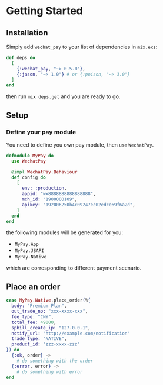 # Getting Started

## Installation

Simply add `wechat_pay` to your list of dependencies in `mix.exs`:

```elixir
def deps do
  [
    {:wechat_pay, "~> 0.5.0"},
    {:jason, "~> 1.0"} # or {:poison, "~> 3.0"}
  ]
end
```

then run `mix deps.get` and you are ready to go.

## Setup

### Define your pay module

You need to define you own pay module, then `use` `WechatPay`.

```elixir
defmodule MyPay do
  use WechatPay

  @impl WechatPay.Behaviour
  def config do
    [
      env: :production,
      appid: "wx8888888888888888",
      mch_id: "1900000109",
      apikey: "192006250b4c09247ec02edce69f6a2d",
    ]
  end
end
```

the following modules will be generated for you:

* `MyPay.App`
* `MyPay.JSAPI`
* `MyPay.Native`

which are corresponding to different payment scenario.

## Place an order

```elixir
case MyPay.Native.place_order(%{
  body: "Premium Plan",
  out_trade_no: "xxx-xxxx-xxx",
  fee_type: "CNY",
  total_fee: 49000,
  spbill_create_ip: "127.0.0.1",
  notify_url: "http://example.com/notification"
  trade_type: "NATIVE",
  product_id: "zzz-xxxx-zzz"
}) do
  {:ok, order} ->
    # do something with the order
  {:error, error} ->
    # do something with error
end
```
